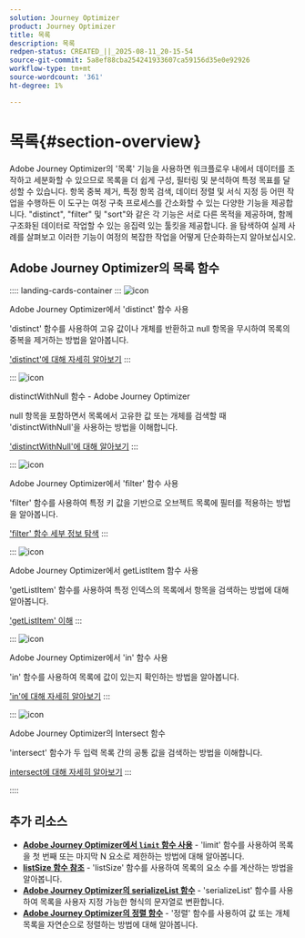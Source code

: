 ```yaml
---
solution: Journey Optimizer
product: Journey Optimizer
title: 목록
description: 목록
redpen-status: CREATED_||_2025-08-11_20-15-54
source-git-commit: 5a8ef88cba254241933607ca59156d35e0e92926
workflow-type: tm+mt
source-wordcount: '361'
ht-degree: 1%

---
```



# 목록{#section-overview}

Adobe Journey Optimizer의 &#39;목록&#39; 기능을 사용하면 워크플로우 내에서 데이터를 조작하고 세분화할 수 있으므로 목록을 더 쉽게 구성, 필터링 및 분석하여 특정 목표를 달성할 수 있습니다. 항목 중복 제거, 특정 항목 검색, 데이터 정렬 및 서식 지정 등 어떤 작업을 수행하든 이 도구는 여정 구축 프로세스를 간소화할 수 있는 다양한 기능을 제공합니다. &quot;distinct&quot;, &quot;filter&quot; 및 &quot;sort&quot;와 같은 각 기능은 서로 다른 목적을 제공하며, 함께 구조화된 데이터로 작업할 수 있는 응집력 있는 툴킷을 제공합니다. 을 탐색하여 실제 사례를 살펴보고 이러한 기능이 여정의 복잡한 작업을 어떻게 단순화하는지 알아보십시오.

## Adobe Journey Optimizer의 목록 함수

:::: landing-cards-container
:::
![icon](https://cdn.experienceleague.adobe.com/icons/code-branch.svg)

Adobe Journey Optimizer에서 &#39;distinct&#39; 함수 사용

&#39;distinct&#39; 함수를 사용하여 고유 값이나 개체를 반환하고 null 항목을 무시하여 목록의 중복을 제거하는 방법을 알아봅니다.

[&#39;distinct&#39;에 대해 자세히 알아보기](../using/building-journeys/functions/functiondistinct.md)
:::

:::
![icon](https://cdn.experienceleague.adobe.com/icons/code-branch.svg)

distinctWithNull 함수 - Adobe Journey Optimizer

null 항목을 포함하면서 목록에서 고유한 값 또는 개체를 검색할 때 &#39;distinctWithNull&#39;을 사용하는 방법을 이해합니다.

[&#39;distinctWithNull&#39;에 대해 알아보기](../using/building-journeys/functions/functiondistinctwithnull.md)
:::

:::
![icon](https://cdn.experienceleague.adobe.com/icons/code-branch.svg)

Adobe Journey Optimizer에서 &#39;filter&#39; 함수 사용

&#39;filter&#39; 함수를 사용하여 특정 키 값을 기반으로 오브젝트 목록에 필터를 적용하는 방법을 알아봅니다.

[&#39;filter&#39; 함수 세부 정보 탐색](../using/building-journeys/functions/functionfilter.md)
:::

:::
![icon](https://cdn.experienceleague.adobe.com/icons/code-branch.svg)

Adobe Journey Optimizer에서 getListItem 함수 사용

&#39;getListItem&#39; 함수를 사용하여 특정 인덱스의 목록에서 항목을 검색하는 방법에 대해 알아봅니다.

[&#39;getListItem&#39; 이해](../using/building-journeys/functions/functiongetlistitem.md)
:::

:::
![icon](https://cdn.experienceleague.adobe.com/icons/code-branch.svg)

Adobe Journey Optimizer에서 &#39;in&#39; 함수 사용

&#39;in&#39; 함수를 사용하여 목록에 값이 있는지 확인하는 방법을 알아봅니다.

[&#39;in&#39;에 대해 자세히 알아보기](../using/building-journeys/functions/functionin.md)
:::

:::
![icon](https://cdn.experienceleague.adobe.com/icons/code-branch.svg)

Adobe Journey Optimizer의 Intersect 함수

&#39;intersect&#39; 함수가 두 입력 목록 간의 공통 값을 검색하는 방법을 이해합니다.

[intersect에 대해 자세히 알아보기](../using/building-journeys/functions/functionintersect.md)
:::

::::


## 추가 리소스

- **[Adobe Journey Optimizer에서 `limit` 함수 사용](../using/building-journeys/functions/functionlimit.md)** - &#39;limit&#39; 함수를 사용하여 목록을 첫 번째 또는 마지막 N 요소로 제한하는 방법에 대해 알아봅니다.
- **[listSize 함수 참조](../using/building-journeys/functions/functionlistsize.md)** - &#39;listSize&#39; 함수를 사용하여 목록의 요소 수를 계산하는 방법을 알아봅니다.
- **[Adobe Journey Optimizer의 serializeList 함수](../using/building-journeys/functions/functionserializelist.md)** - &#39;serializeList&#39; 함수를 사용하여 목록을 사용자 지정 가능한 형식의 문자열로 변환합니다.
- **[Adobe Journey Optimizer의 정렬 함수](../using/building-journeys/functions/functionsort.md)** - &#39;정렬&#39; 함수를 사용하여 값 또는 개체 목록을 자연순으로 정렬하는 방법에 대해 알아봅니다.
